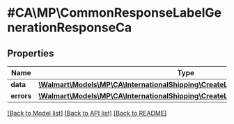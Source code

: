 # #CA\MP\CommonResponseLabelGenerationResponseCa

## Properties

Name | Type | Description | Notes
------------ | ------------- | ------------- | -------------
**data** | [**\Walmart\Models\MP\CA\InternationalShipping\CreateLabel200ResponseData**](CreateLabel200ResponseData.md) |  | [optional]
**errors** | [**\Walmart\Models\MP\CA\InternationalShipping\CreateLabel200ResponseErrorsInner[]**](CreateLabel200ResponseErrorsInner.md) | errors | [optional]


[[Back to Model list]](../) [[Back to API list]](../../Api/CA/MP) [[Back to README]](../../README.md)
